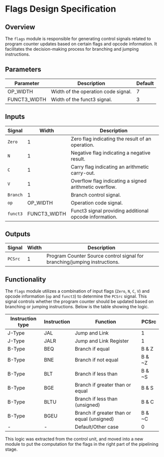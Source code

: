 # Flags Design Specification

## Overview
The `flags` module is responsible for generating control signals related to program counter updates based on certain flags and opcode information. It facilitates the decision-making process for branching and jumping instructions. 

## Parameters
| Parameter       | Description                           | Default |
|-----------------|---------------------------------------|---------|
| OP_WIDTH        | Width of the operation code signal.    | 7       |
| FUNCT3_WIDTH    | Width of the funct3 signal.            | 3       |

## Inputs
| Signal          | Width | Description                                              |
|-----------------|-------|----------------------------------------------------------|
| `Zero`          | 1     | Zero flag indicating the result of an operation.         |
| `N`             | 1     | Negative flag indicating a negative result.              |
| `C`             | 1     | Carry flag indicating an arithmetic carry-out.           |
| `V`             | 1     | Overflow flag indicating a signed arithmetic overflow.   |
| `Branch`        | 1     | Branch control signal.                                   |
| `op`            | OP_WIDTH | Operation code signal.                                |
| `funct3`        | FUNCT3_WIDTH | Funct3 signal providing additional opcode information.|

## Outputs
| Signal          | Width | Description                                              |
|-----------------|-------|----------------------------------------------------------|
| `PCSrc`         | 1     | Program Counter Source control signal for branching/jumping instructions. |

## Functionality
The `flags` module utilizes a combination of input flags (`Zero`, `N`, `C`, `V`) and opcode information (`op` and `funct3`) to determine the `PCSrc` signal. This signal controls whether the program counter should be updated based on branching or jumping instructions. Below is the table showing the logic. 

| Instruction type | Instruction | Function                                   | PCSrc  |
|------------------|-------------|--------------------------------------------|--------|
| J-Type           | JAL         | Jump and Link                              | 1      |
| J-Type           | JALR        | Jump and Link Register                     | 1      |
| B-Type           | BEQ         | Branch if equal                            | B & Z  |
| B-Type           | BNE         | Branch if not equal                        | B & ~Z |
| B-Type           | BLT         | Branch if less than                        | B & ~S |
| B-Type           | BGE         | Branch if greater than or equal            | B & S  |
| B-Type           | BLTU        | Branch if less than (unsigned)             | B & C  |
| B-Type           | BGEU        | Branch if greater than or equal (unsigned) | B & ~C |
| -                | -           | Default/Other case                         | 0      |

This logic was extracted from the control unit, and moved into a new module to put the computation for the flags in the right part of the pipelining stage. 